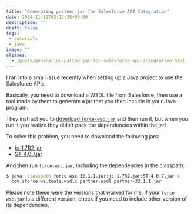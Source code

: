 ```yaml
---
title: "Generating partner.jar for Salesforce API Integration"
date: 2014-11-12T02:12:38+00:00
description: ""
draft: false
tags:
 - tutorials
 - java
image: ""
aliases:
  - /posts/generating-partnerjar-for-salesforce-api-integration.html
---
```


I ran into a small issue recently when setting up a Java project to use the
Salesforce APIs.

Basically, you need to download a WSDL file from Salesforce, then use a tool made
by them to generate a jar that you then include in your Java program.

They instruct you to [download `force-wsc.jar`](http://mvnrepository.com/artifact/com.force.api/force-wsc/) and then run it, but when
you run it you realize they didn't pack the dependencies within the jar!

To solve this problem, you need to download the following jars:

 - [js-1.7R2.jar](http://mvnrepository.com/artifact/rhino/js/1.7R2)
 - [ST-4.0.7.jar](http://mvnrepository.com/artifact/org.antlr/ST4/4.0.7)

And then run `force-wsc.jar`, including the dependencies in the classpath:

```bash
$ java -classpath force-wsc-32.1.1.jar:js-1.7R2.jar:ST-4.0.7.jar \
  com.sforce.ws.tools.wsdlc partner.wsdl partner-32.1.1.jar
```

Please note these were the versions that worked for me. If your `force-wsc.jar` is
a different version, check if you need to include other version of its dependencies.

